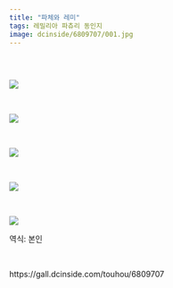 ```yaml
---
title: "파체와 레미"
tags: 레밀리아 파츄리 동인지
image: dcinside/6809707/001.jpg
---
```

<div class="article">
<div style="overflow:hidden;">
<p><br/></p><p style="text-align: left;"><img src="{{ site.nasurl }}/dcinside/6809707/001.jpg"/></p><p><br/></p><p style="text-align: left;"><img src="{{ site.nasurl }}/dcinside/6809707/002.jpg"/></p><p><br/></p><p style="text-align: left;"><img src="{{ site.nasurl }}/dcinside/6809707/003.jpg"/></p><p><br/></p><p style="text-align: left;"><img src="{{ site.nasurl }}/dcinside/6809707/004.jpg"/></p><p><br/></p><p style="text-align: left;"><img src="{{ site.nasurl }}/dcinside/6809707/005.jpg"/></p><p>역식: 본인<br/></p> </div></div>
<br/>
<p id="refer">https://gall.dcinside.com/touhou/6809707</p>
<br/>
